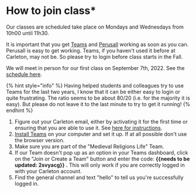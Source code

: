 # How to join class\*

Our classes are scheduled take place on Mondays and Wednesdays from 10h00 until 11h30. &#x20;

&#x20;It is important that you get [Teams](digital-tools/ms-teams/) and [Perusall](digital-tools/perusall.md) working as soon as you can. Perusall is easy to get working. Teams, if you haven't used it before at Carleton, may not be. So please try to login before class starts in the Fall.&#x20;

We will meet in person for our first class on September 7th, 2022. See the [schedule here](weekly-schedule/).&#x20;

{% hint style="info" %}
Having helped students and colleagues try to use Teams for the last two years, I know that it can be either easy to login or quite frustrating. The ratio seems to be about 80/20 (i.e. for the majority it is easy). But please do not leave it to the last minute to try to get it running!
{% endhint %}

1. Figure out your Carleton email, either by activating it for the first time or ensuring that you are able to use it. See [here for instructions](https://carleton.ca/its/all-services/email/carleton-student-email/).&#x20;
2. [Install Teams](digital-tools/ms-teams/) on your computer and set it up. If at all possible don't use the browser version.
3. Make sure you are part of the "Medieval Religions Life" Team.&#x20;
4. If our Team doesn't pop up as an option in your Teams dashboard, click on the "Join or Create a Team" button and enter the code: **\{{needs to be updated: 2svyacg\}} .** This will only work if you are correctly logged in with your Carleton account.&#x20;
5. Find the general channel and text "hello" to tell us you're successfully logged in.&#x20;
